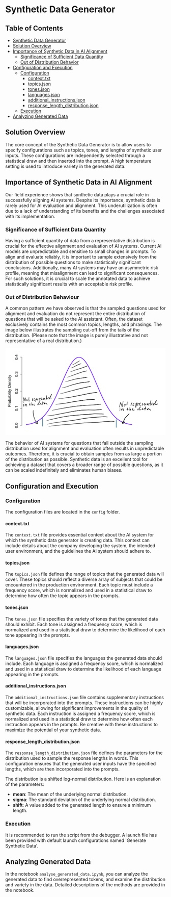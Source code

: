 # Synthetic Data Generator

## Table of Contents

- [Synthetic Data Generator](#synthetic-data-generator)
- [Solution Overview](#solution-overview)
- [Importance of Synthetic Data in AI Alignment](#importance-of-synthetic-data-in-ai-alignment)
    - [Significance of Sufficient Data Quantity](#significance-of-sufficient-data-quantity)
    - [Out of Distribution Behavior](#out-of-distribution-behavior)
- [Configuration and Execution](#configuration-and-execution)
    - [Configuration](#configuration)
        - [context.txt](#contexttxt)
        - [topics.json](#topicsjson)
        - [tones.json](#tonesjson)
        - [languages.json](#languagesjson)
        - [additional_instructions.json](#additional_instructionsjson)
        - [response_length_distribution.json](#response_length_distributionjson)
    - [Execution](#execution)
- [Analyzing Generated Data](#analyzing-generated-data)

## Solution Overview

The core concept of the Synthetic Data Generator is to allow users to specify configurations such as topics, tones, and lengths of synthetic user inputs. These configurations are independently selected through a statistical draw and then inserted into the prompt. A high temperature setting is used to introduce variety in the generated data.

## Importance of Synthetic Data in AI Alignment

Our field experience shows that synthetic data plays a crucial role in successfully aligning AI systems. Despite its importance, synthetic data is rarely used for AI evaluation and alignment. This underutilization is often due to a lack of understanding of its benefits and the challenges associated with its implementation.

### Significance of Sufficient Data Quantity

Having a sufficient quantity of data from a representative distribution is crucial for the effective alignment and evaluation of AI systems. Current AI models are unpredictable and sensitive to small changes in prompts. To align and evaluate reliably, it is important to sample extensively from the distribution of possible questions to make statistically significant conclusions. Additionally, many AI systems may have an asymmetric risk profile, meaning that misalignment can lead to significant consequences. For such solutions, it is crucial to scale the annotated data to achieve statistically significant results with an acceptable risk profile.

### Out of Distribution Behaviour
A common pattern we have observed is that the sampled questions used for alignment and evaluation do not represent the entire distribution of questions that will be asked to the AI assistant. Often, the dataset exclusively contains the most common topics, lengths, and phrasings. The image below illustrates the sampling cut-off from the tails of the distribution. (Please note that the image is purely illustrative and not representative of a real distribution.)

![Architecture Diagram](../media/img/sampling_from_distribution.png)

The behavior of AI systems for questions that fall outside the sampling distribution used for alignment and evaluation often results in unpredictable outcomes. Therefore, it is crucial to obtain samples from as large a portion of the distribution as possible. Synthetic data is an excellent tool for achieving a dataset that covers a broader range of possible questions, as it can be scaled indefinitely and eliminates human biases.

## Configuration and Execution

### Configuration

The configuration files are located in the `config` folder.

#### context.txt

The `context.txt` file provides essential context about the AI system for which the synthetic data generator is creating data. This context can include details about the company developing the system, the intended user environment, and the guidelines the AI system should adhere to.

#### topics.json

The `topics.json` file defines the range of topics that the generated data will cover. These topics should reflect a diverse array of subjects that could be encountered in the production environment. Each topic must include a frequency score, which is normalized and used in a statistical draw to determine how often the topic appears in the prompts.

#### tones.json

The `tones.json` file specifies the variety of tones that the generated data should exhibit. Each tone is assigned a frequency score, which is normalized and used in a statistical draw to determine the likelihood of each tone appearing in the prompts.

#### languages.json

The `languages.json` file specifies the languages the generated data should include. Each language is assigned a frequency score, which is normalized and used in a statistical draw to determine the likelihood of each language appearing in the prompts.

#### additional_instructions.json

The `additional_instructions.json` file contains supplementary instructions that will be incorporated into the prompts. These instructions can be highly customizable, allowing for significant improvements in the quality of synthetic data. Each instruction is assigned a frequency score, which is normalized and used in a statistical draw to determine how often each instruction appears in the prompts. Be creative with these instructions to maximize the potential of your synthetic data.

#### response_length_distribution.json

The `response_length_distribution.json` file defines the parameters for the distribution used to sample the response lengths in words. This configuration ensures that the generated user inputs have the specified lengths, which are then incorporated into the prompts.

The distribution is a shifted log-normal distribution. Here is an explanation of the parameters:
- **mean**: The mean of the underlying normal distribution.
- **sigma**: The standard deviation of the underlying normal distribution.
- **shift**: A value added to the generated length to ensure a minimum length.

### Execution

It is recommended to run the script from the debugger. A launch file has been provided with default launch configurations named 'Generate Synthetic Data'.

## Analyzing Generated Data

In the notebook `analyse_generated_data.ipynb`, you can analyze the generated data to find overrepresented tokens, and examine the distribution and variety in the data. Detailed descriptions of the methods are provided in the notebook.